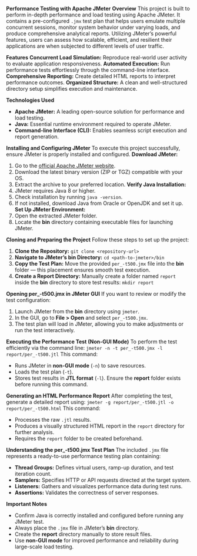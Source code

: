 **Performance Testing with Apache JMeter**
**Overview**
This project is built to perform in-depth performance and load testing using Apache JMeter. It contains a pre-configured `.jmx` test plan that helps users emulate multiple concurrent sessions, monitor system behavior under varying loads, and produce comprehensive analytical reports. Utilizing JMeter’s powerful features, users can assess how scalable, efficient, and resilient their applications are when subjected to different levels of user traffic.

**Features**
**Concurrent Load Simulation:** Reproduce real-world user activity to evaluate application responsiveness.
**Automated Execution:** Run performance tests effortlessly through the command-line interface.
**Comprehensive Reporting:** Create detailed HTML reports to interpret performance outcomes.
**Organized Structure:** A clean and well-structured directory setup simplifies execution and maintenance.

**Technologies Used**

* **Apache JMeter:** A leading open-source solution for performance and load testing.
* **Java:** Essential runtime environment required to operate JMeter.
* **Command-line Interface (CLI):** Enables seamless script execution and report generation.

**Installing and Configuring JMeter**
To execute this project successfully, ensure JMeter is properly installed and configured.
**Download JMeter:**

1. Go to the [official Apache JMeter website](https://jmeter.apache.org/download_jmeter.cgi).
2. Download the latest binary version (ZIP or TGZ) compatible with your OS.
3. Extract the archive to your preferred location.
   **Verify Java Installation:**
4. JMeter requires Java 8 or higher.
5. Check installation by running `java -version`.
6. If not installed, download Java from Oracle or OpenJDK and set it up.
   **Set Up JMeter Environment:**
7. Open the extracted JMeter folder.
8. Locate the **bin** directory containing executable files for launching JMeter.

**Cloning and Preparing the Project**
Follow these steps to set up the project:

1. **Clone the Repository:**
   `git clone <repository-url>`
2. **Navigate to JMeter’s bin Directory:**
   `cd <path-to-jmeter>/bin`
3. **Copy the Test Plan:**
   Move the provided `per_-t500.jmx` file into the **bin** folder — this placement ensures smooth test execution.
4. **Create a Report Directory:**
   Manually create a folder named `report` inside the **bin** directory to store test results:
   `mkdir report`

**Opening per_-t500.jmx in JMeter GUI**
If you want to review or modify the test configuration:

1. Launch JMeter from the **bin** directory using `jmeter`.
2. In the GUI, go to **File > Open** and select `per_-t500.jmx`.
3. The test plan will load in JMeter, allowing you to make adjustments or run the test interactively.

**Executing the Performance Test (Non-GUI Mode)**
To perform the test efficiently via the command line:
`jmeter -n -t per_-t500.jmx -l report/per_-t500.jtl`
This command:

* Runs JMeter in **non-GUI mode** (`-n`) to save resources.
* Loads the test plan (`-t`).
* Stores test results in **JTL format** (`-l`).
  Ensure the **report** folder exists before running this command.

**Generating an HTML Performance Report**
After completing the test, generate a detailed report using:
`jmeter -g report/per_-t500.jtl -o report/per_-t500.html`
This command:

* Processes the raw `.jtl` results.
* Produces a visually structured HTML report in the `report` directory for further analysis.
* Requires the `report` folder to be created beforehand.

**Understanding the per_-t500.jmx Test Plan**
The included `.jmx` file represents a ready-to-use performance testing plan containing:

* **Thread Groups:** Defines virtual users, ramp-up duration, and test iteration count.
* **Samplers:** Specifies HTTP or API requests directed at the target system.
* **Listeners:** Gathers and visualizes performance data during test runs.
* **Assertions:** Validates the correctness of server responses.

**Important Notes**

* Confirm Java is correctly installed and configured before running any JMeter test.
* Always place the `.jmx` file in JMeter’s **bin** directory.
* Create the **report** directory manually to store result files.
* Use **non-GUI mode** for improved performance and reliability during large-scale load testing.


